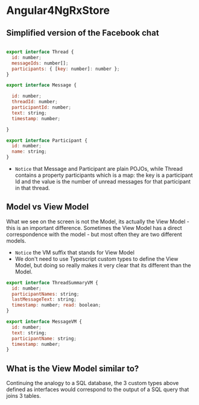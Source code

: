 # Angular4NgRxStore


## Simplified version of the Facebook chat

```javascript

export interface Thread {
  id: number;
  messageIds: number[];
  participants: { [key: number]: number };
}

export interface Message {

  id: number;
  threadId: number;
  participantId: number;
  text: string;
  timestamp: number;

}

export interface Participant {
  id: number;
  name: string;
}
```
- `Notice` that Message and Participant are plain POJOs, while Thread contains a property participants which is a map: the key is a
participant Id and the value is the number of unread messages for that participant in that thread.

## Model vs View Model
What we see on the screen is not the Model, its actually the View Model - this is an important difference. Sometimes the View Model has a direct correspondence with the model - but most often they are two different models.

- `Notice` the VM suffix that stands for View Model
- We don't need to use Typescript custom types to define the View Model, but doing so really makes it very clear that its different than the Model.

```javascript
export interface ThreadSummaryVM {
  id: number;
  participantNames: string;
  lastMessageText: string;
  timestamp: number; read: boolean;
}

export interface MessageVM {
  id: number;
  text: string;
  participantName: string;
  timestamp: number;
}
```

## What is the View Model similar to?
Continuing the analogy to a SQL database, the 3 custom types above defined as interfaces would correspond to the output of a SQL query that joins 3 tables.
